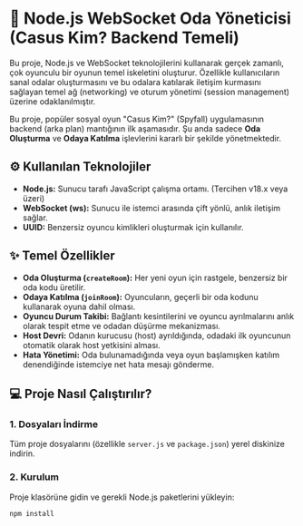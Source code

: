 # 🚀 Node.js WebSocket Oda Yöneticisi (Casus Kim? Backend Temeli)

Bu proje, Node.js ve WebSocket teknolojilerini kullanarak gerçek zamanlı, çok oyunculu bir oyunun temel iskeletini oluşturur. Özellikle kullanıcıların sanal odalar oluşturmasını ve bu odalara katılarak iletişim kurmasını sağlayan temel ağ (networking) ve oturum yönetimi (session management) üzerine odaklanılmıştır.

Bu proje, popüler sosyal oyun "Casus Kim?" (Spyfall) uygulamasının backend (arka plan) mantığının ilk aşamasıdır. Şu anda sadece **Oda Oluşturma** ve **Odaya Katılma** işlevlerini kararlı bir şekilde yönetmektedir.

## ⚙️ Kullanılan Teknolojiler

* **Node.js:** Sunucu tarafı JavaScript çalışma ortamı. (Tercihen v18.x veya üzeri)
* **WebSocket (ws):** Sunucu ile istemci arasında çift yönlü, anlık iletişim sağlar.
* **UUID:** Benzersiz oyuncu kimlikleri oluşturmak için kullanılır.

## ✨ Temel Özellikler

* **Oda Oluşturma (`createRoom`):** Her yeni oyun için rastgele, benzersiz bir oda kodu üretilir.
* **Odaya Katılma (`joinRoom`):** Oyuncuların, geçerli bir oda kodunu kullanarak oyuna dahil olması.
* **Oyuncu Durum Takibi:** Bağlantı kesintilerini ve oyuncu ayrılmalarını anlık olarak tespit etme ve odadan düşürme mekanizması.
* **Host Devri:** Odanın kurucusu (host) ayrıldığında, odadaki ilk oyuncunun otomatik olarak host yetkisini alması.
* **Hata Yönetimi:** Oda bulunamadığında veya oyun başlamışken katılım denendiğinde istemciye net hata mesajı gönderme.

## 💻 Proje Nasıl Çalıştırılır?

### 1. Dosyaları İndirme

Tüm proje dosyalarını (özellikle `server.js` ve `package.json`) yerel diskinize indirin.

### 2. Kurulum

Proje klasörüne gidin ve gerekli Node.js paketlerini yükleyin:

```bash
npm install
